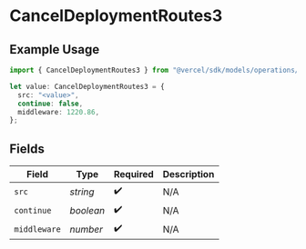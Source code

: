 # CancelDeploymentRoutes3

## Example Usage

```typescript
import { CancelDeploymentRoutes3 } from "@vercel/sdk/models/operations/canceldeployment.js";

let value: CancelDeploymentRoutes3 = {
  src: "<value>",
  continue: false,
  middleware: 1220.86,
};
```

## Fields

| Field              | Type               | Required           | Description        |
| ------------------ | ------------------ | ------------------ | ------------------ |
| `src`              | *string*           | :heavy_check_mark: | N/A                |
| `continue`         | *boolean*          | :heavy_check_mark: | N/A                |
| `middleware`       | *number*           | :heavy_check_mark: | N/A                |